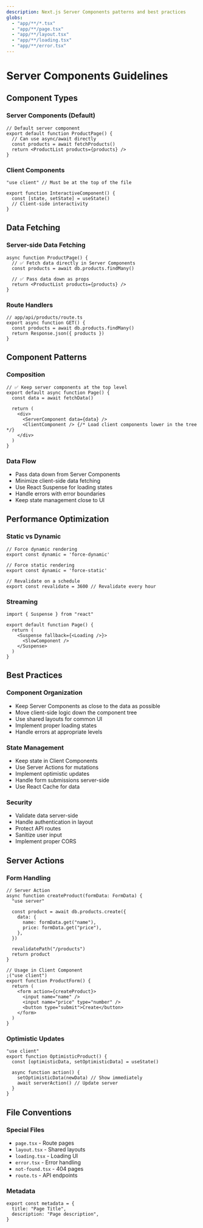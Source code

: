 ```yaml
---
description: Next.js Server Components patterns and best practices
globs:
  - "app/**/*.tsx"
  - "app/**/page.tsx"
  - "app/**/layout.tsx"
  - "app/**/loading.tsx"
  - "app/**/error.tsx"
---
```


# Server Components Guidelines

## Component Types

### Server Components (Default)

```tsx
// Default server component
export default function ProductPage() {
  // Can use async/await directly
  const products = await fetchProducts()
  return <ProductList products={products} />
}
```

### Client Components

```tsx
"use client" // Must be at the top of the file

export function InteractiveComponent() {
  const [state, setState] = useState()
  // Client-side interactivity
}
```

## Data Fetching

### Server-side Data Fetching

```tsx
async function ProductPage() {
  // ✅ Fetch data directly in Server Components
  const products = await db.products.findMany()

  // ✅ Pass data down as props
  return <ProductList products={products} />
}
```

### Route Handlers

```tsx
// app/api/products/route.ts
export async function GET() {
  const products = await db.products.findMany()
  return Response.json({ products })
}
```

## Component Patterns

### Composition

```tsx
// ✅ Keep server components at the top level
export default async function Page() {
  const data = await fetchData()

  return (
    <div>
      <ServerComponent data={data} />
      <ClientComponent /> {/* Load client components lower in the tree */}
    </div>
  )
}
```

### Data Flow

- Pass data down from Server Components
- Minimize client-side data fetching
- Use React Suspense for loading states
- Handle errors with error boundaries
- Keep state management close to UI

## Performance Optimization

### Static vs Dynamic

```tsx
// Force dynamic rendering
export const dynamic = 'force-dynamic'

// Force static rendering
export const dynamic = 'force-static'

// Revalidate on a schedule
export const revalidate = 3600 // Revalidate every hour
```

### Streaming

```tsx
import { Suspense } from "react"

export default function Page() {
  return (
    <Suspense fallback={<Loading />}>
      <SlowComponent />
    </Suspense>
  )
}
```

## Best Practices

### Component Organization

- Keep Server Components as close to the data as possible
- Move client-side logic down the component tree
- Use shared layouts for common UI
- Implement proper loading states
- Handle errors at appropriate levels

### State Management

- Keep state in Client Components
- Use Server Actions for mutations
- Implement optimistic updates
- Handle form submissions server-side
- Use React Cache for data

### Security

- Validate data server-side
- Handle authentication in layout
- Protect API routes
- Sanitize user input
- Implement proper CORS

## Server Actions

### Form Handling

```tsx
// Server Action
async function createProduct(formData: FormData) {
  "use server"

  const product = await db.products.create({
    data: {
      name: formData.get("name"),
      price: formData.get("price"),
    },
  })

  revalidatePath("/products")
  return product
}

// Usage in Client Component
;("use client")
export function ProductForm() {
  return (
    <form action={createProduct}>
      <input name="name" />
      <input name="price" type="number" />
      <button type="submit">Create</button>
    </form>
  )
}
```

### Optimistic Updates

```tsx
"use client"
export function OptimisticProduct() {
  const [optimisticData, setOptimisticData] = useState()

  async function action() {
    setOptimisticData(newData) // Show immediately
    await serverAction() // Update server
  }
}
```

## File Conventions

### Special Files

- `page.tsx` - Route pages
- `layout.tsx` - Shared layouts
- `loading.tsx` - Loading UI
- `error.tsx` - Error handling
- `not-found.tsx` - 404 pages
- `route.ts` - API endpoints

### Metadata

```tsx
export const metadata = {
  title: "Page Title",
  description: "Page description",
}
```
